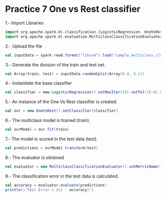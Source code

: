 # Practice 7 One vs Rest classifier

1.- Import Libraries

```scala
import org.apache.spark.ml.classification.{LogisticRegression, OneVsRest}
import org.apache.spark.ml.evaluation.MulticlassClassificationEvaluator
```

2.- Upload the file

```scala
val inputData = spark.read.format("libsvm").load("sample_multiclass_classification_data.txt")
```

3.- Generate the division of the train and test set.

```scala
val Array(train, test) = inputData.randomSplit(Array(0.8, 0.2))
```

4.- Instantiate the base classifier

```scala
val classifier = new LogisticRegression().setMaxIter(10).setTol(1E-6).setFitIntercept(true)
```

5.- An instance of the One Vs Rest classifier is created.

```scala
val ovr = new OneVsRest().setClassifier(classifier)
```

6.- The multiclass model is trained (train).

```scala
val ovrModel = ovr.fit(train)
```

7.- The model is scored in the test data (test).

```scala
val predictions = ovrModel.transform(test)
```

8.- The evaluator is obtained

```scala
val evaluator = new MulticlassClassificationEvaluator().setMetricName("accuracy")
```

9.- The classification error in the test data is calculated.

```scala
val accuracy = evaluator.evaluate(predictions)
println(s"Test Error = ${1 - accuracy}")
```